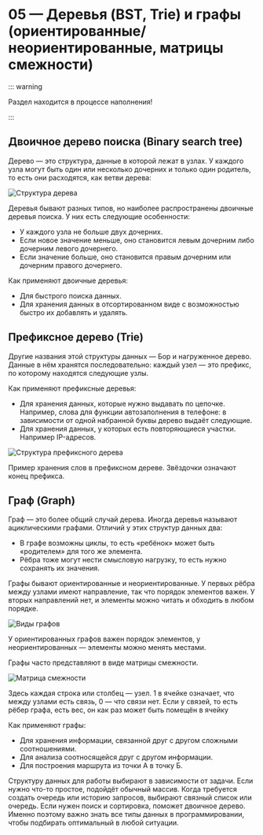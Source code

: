 # 05 — Деревья (BST, Trie) и графы (ориентированные/неориентированные, матрицы смежности)

::: warning

Раздел находится в процессе наполнения!

:::

## Двоичное дерево поиска (Binary search tree)

Дерево — это структура, данные в которой лежат в узлах. У каждого узла могут быть один или несколько дочерних и только один родитель, то есть они расходятся, как ветви дерева:

![Структура дерева](https://avatars.mds.yandex.net/get-lpc/1364677/566d4412-bca7-4185-af9a-ed89e9e1bfc1/width_1920_q80)

Деревья бывают разных типов, но наиболее распространены двоичные деревья поиска. У них есть следующие особенности:

- У каждого узла не больше двух дочерних.
- Если новое значение меньше, оно становится левым дочерним либо дочерним левого дочернего.
- Если значение больше, оно становится правым дочерним или дочерним правого дочернего.

Как применяют двоичные деревья:

- Для быстрого поиска данных.
- Для хранения данных в отсортированном виде с возможностью быстро их добавлять и удалять.

## Префиксное дерево (Trie)

Другие названия этой структуры данных — Бор и нагруженное дерево. Данные в нём хранятся последовательно: каждый узел — это префикс, по которому находятся следующие узлы.

Как применяют префиксные деревья:

- Для хранения данных, которые нужно выдавать по цепочке. Например, слова для функции автозаполнения в телефоне: в зависимости от одной набранной буквы дерево выдаёт следующие.
- Для хранения данных, у которых есть повторяющиеся участки. Например IP-адресов.

![Структура префиксного дерева](https://avatars.mds.yandex.net/get-lpc/1674605/2c17e2e7-c155-4bb9-9477-c91dc6a3499e/width_1920_q80)

Пример хранения слов в префиксном дереве. Звёздочки означают конец префикса.

## Граф (Graph)

Граф — это более общий случай дерева. Иногда деревья называют ациклическими графами. Отличий у этих структур данных два:

- В графе возможны циклы, то есть «ребёнок» может быть «родителем» для того же элемента.
- Рёбра тоже могут нести смысловую нагрузку, то есть нужно сохранять их значения.

Графы бывают ориентированные и неориентированные. У первых рёбра между узлами имеют направление, так что порядок элементов важен. У вторых направлений нет, и элементы можно читать и обходить в любом порядке.

![Виды графов](https://avatars.mds.yandex.net/get-lpc/403342/438f6cff-1cd3-4067-bb89-15c339dbe4c1/width_1920_q80)

У ориентированных графов важен порядок элементов, у неориентированных ― элементы можно менять местами.

Графы часто представляют в виде матрицы смежности.

![Матрица смежности](https://avatars.mds.yandex.net/get-lpc/1531919/6d8ff372-4991-471d-9e8f-dd4c58f0f24b/width_1920_q80)

Здесь каждая строка или столбец — узел. 1 в ячейке означает, что между узлами есть связь, 0 — что связи нет. Если у связей, то есть рёбер графа, есть вес, он как раз может быть помещён в ячейку

Как применяют графы:

- Для хранения информации, связанной друг с другом сложными соотношениями.
- Для анализа соотносящейся друг с другом информации.
- Для построения маршрута из точки А в точку Б.

Структуру данных для работы выбирают в зависимости от задачи. Если нужно что-то простое, подойдёт обычный массив. Когда требуется создать очередь или историю запросов, выбирают связный список или очередь. Если нужен поиск и сортировка, поможет двоичное дерево. Именно поэтому важно знать все типы данных в программировании, чтобы подбирать оптимальный в любой ситуации.
